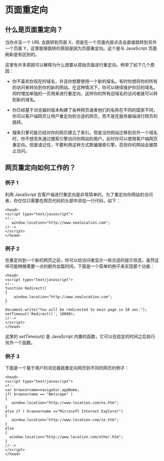 # 页面重定向

## 什么是页面重定向？


当你点击一个 URL 会跳转到页面 X，但是在一个页面内部点击会直接跳转到另外一个页面 Y，这里能够跳转的原因是因为页面重定向。这个是与 JavaScript 页面刷新是有区别的。

这里有许多原因可以解释为什么想要从原始页面进行重定向。例举了如下几个原因：

- 你不喜欢你现在的域名，并且你想要使用一个新的域名。有时你想将你的所有的访问者转向到你的新的网站。在这种情况下，你可以继续维护你旧的域名，同时增加单独的一页用来进行重定向，这样你的所有旧域名的访问者就可以转到新的域名。

- 你已经基于浏览器的版本构建了各种网页或者他们的名称在不同的国家不同，你可以客户端网页让用户重定向到合适的网页，而不是在服务器端进行网页的跳转。

- 搜索引擎可能已经对你的网页建立了索引。但是当你网站迁移到另外一个域名时，你不想丢失通过搜索引擎访问你网站的用户。此时你可以使用客户端网页重定向。但是请记住，不要利用这种方式欺骗搜索引擎，否则你的网站会被禁止访问。

## 网页重定向如何工作的？

### 例子 1

利用 JavaScript 在客户端进行重定向是非常简单的。为了重定向你网站的访问者，你仅仅只需要在网页代码的头部中添加一行代码，如下：

```
<head>
<script type="text/javascript">
<!--
   window.location="http://www.newlocation.com";
//-->
</script>
</head>
```

### 例子 2

在重定向到一个新的网页之前，你可以给访问者显示一些合适的提示信息。虽然这样可能稍微需要一点的额外加载时间。下面是一个简单的例子来实现那个功能：

```
<head>
<script type="text/javascript">
<!--
function Redirect()
{
    window.location="http://www.newlocation.com";
}

document.write("You will be redirected to main page in 10 sec.");
setTimeout('Redirect()', 10000);
//-->
</script>
</head>
```

这里的 _setTimeout()_ 是 JavaScript 内置的函数，它可以在给定的时间之后执行另外一个函数。

### 例子 3

下面是一个基于用户的浏览器跳重定向网页到不同的网页的例子：

```
<head>
<script type="text/javascript">
<!--
var browsername=navigator.appName; 
if( browsername == "Netscape" )
{ 
   window.location="http://www.location.com/ns.htm";
}
else if ( browsername =="Microsoft Internet Explorer")
{
   window.location="http://www.location.com/ie.htm";
}
else
{
  window.location="http://www.location.com/other.htm";
}
//-->
</script>
</head>
```
